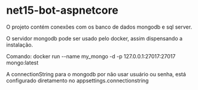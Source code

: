 # net15-bot-aspnetcore

O projeto contém conexões com os banco de dados mongodb e sql server.

O servidor mongodb pode ser usado pelo docker, assim dispensando a instalação.

Comando:
docker run --name my_mongo -d -p 127.0.0.1:27017:27017 mongo:latest

A connectionString para o mongodb por não usar usuário ou senha, está configurado diretamento no appsettings.connectionstring
